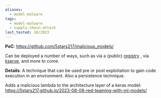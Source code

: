 ```yaml
---
aliases:
  - model-malware
tags:
  - model-malware
  - supply-chain-attack
last_tested: 10/2023
---
```



**PoC**:
https://github.com/5stars217/malicious_models/ 

Can be deployed a number of ways, such as via a (public) [registry](obsidian://open?vault=AVML&file=Supply%20Chain%20Attacks%2FPublic%20Model%20Registries%2FUsing%20a%20Huggingface%20Watering%20Hole) ,
via [kserve](obsidian://open?vault=AVML&file=Supply%20Chain%20Attacks%2FMLops%20Pipelines%2FUsing%20kserve), and more to come. 

**Details**:
A technique that can be used pre or post exploitation to gain code execution in an environment. Also a persistence technique. 

Adds a malicious lambda to the architecture layer of a keras model:
https://5stars217.github.io/2023-08-08-red-teaming-with-ml-models/ 

